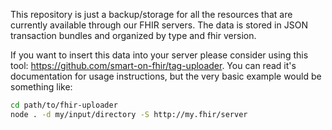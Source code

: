 This repository is just a backup/storage for all the resources that are currently available through our FHIR servers. The data
is stored in JSON transaction bundles and organized by type and fhir version.

If you want to insert this data into your server please consider using this tool: https://github.com/smart-on-fhir/tag-uploader.
You can read it's documentation for usage instructions, but the very basic example would be something like:

```sh
cd path/to/fhir-uploader
node . -d my/input/directory -S http://my.fhir/server
```
